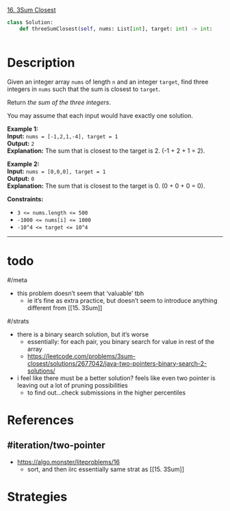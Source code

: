 [16. 3Sum Closest](https://leetcode.com/problems/3sum-closest/)

```python
class Solution:
    def threeSumClosest(self, nums: List[int], target: int) -> int:
        
```

# Description

Given an integer array `nums` of length `n` and an integer `target`, find three integers in `nums` such that the sum is closest to `target`.

Return _the sum of the three integers_.

You may assume that each input would have exactly one solution.

**Example 1:**  
**Input:** `nums = [-1,2,1,-4], target = 1`  
**Output:** `2`  
**Explanation:** The sum that is closest to the target is 2. (-1 + 2 + 1 = 2).

**Example 2:**  
**Input:** `nums = [0,0,0], target = 1`  
**Output:** `0`  
**Explanation:** The sum that is closest to the target is 0. (0 + 0 + 0 = 0).

**Constraints:**
- `3 <= nums.length <= 500`
- `-1000 <= nums[i] <= 1000`
- `-10^4 <= target <= 10^4`

---

# todo

#/meta 
- this problem doesn’t seem that ‘valuable’ tbh
	- ie it’s fine as extra practice, but doesn’t seem to introduce anything different from [[15. 3Sum]]


#/strats 
- there is a binary search solution, but it’s worse
	- essentially: for each pair, you binary search for value in rest of the array
	- https://leetcode.com/problems/3sum-closest/solutions/2677042/java-two-pointers-binary-search-2-solutions/
- i feel like there must be a better solution? feels like even two pointer is leaving out a lot of pruning possibilities
	- to find out…check submissions in the higher percentiles

# References

## #iteration/two-pointer 
- https://algo.monster/liteproblems/16
	- sort, and then iirc essentially same strat as [[15. 3Sum]]



# Strategies


## 

```python

```